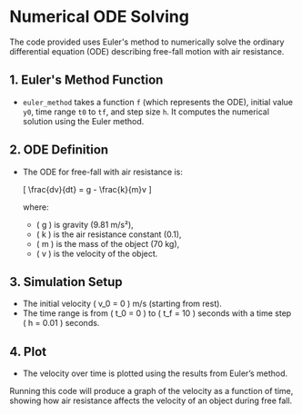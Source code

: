 # Numerical ODE Solving

The code provided uses Euler's method to numerically solve the ordinary differential equation (ODE) describing free-fall motion with air resistance.

## 1. Euler's Method Function

- `euler_method` takes a function `f` (which represents the ODE), initial value `y0`, time range `t0` to `tf`, and step size `h`. It computes the numerical solution using the Euler method.

## 2. ODE Definition

- The ODE for free-fall with air resistance is:

  \[
  \frac{dv}{dt} = g - \frac{k}{m}v
  \]

  where:
  - \( g \) is gravity (9.81 m/s²),
  - \( k \) is the air resistance constant (0.1),
  - \( m \) is the mass of the object (70 kg),
  - \( v \) is the velocity of the object.

## 3. Simulation Setup

- The initial velocity \( v_0 = 0 \) m/s (starting from rest).
- The time range is from \( t_0 = 0 \) to \( t_f = 10 \) seconds with a time step \( h = 0.01 \) seconds.

## 4. Plot

- The velocity over time is plotted using the results from Euler’s method.

Running this code will produce a graph of the velocity as a function of time, showing how air resistance affects the velocity of an object during free fall.
